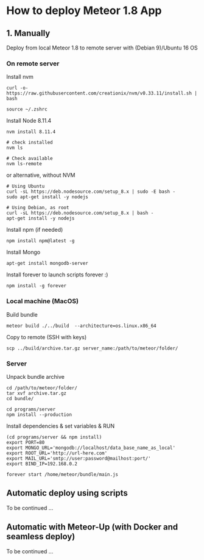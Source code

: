 # How to deploy Meteor 1.8 App

## 1. Manually

Deploy from local Meteor 1.8 to remote server with (Debian 9)/Ubuntu 16 OS
### On remote server

Install nvm
```
curl -o- https://raw.githubusercontent.com/creationix/nvm/v0.33.11/install.sh | bash
```
```
source ~/.zshrc
```
Install Node 8.11.4
```
nvm install 8.11.4

# check installed
nvm ls

# Check available
nvm ls-remote
```

or alternative, without NVM
```
# Using Ubuntu
curl -sL https://deb.nodesource.com/setup_8.x | sudo -E bash -
sudo apt-get install -y nodejs

# Using Debian, as root
curl -sL https://deb.nodesource.com/setup_8.x | bash -
apt-get install -y nodejs
```
Install npm (if needed)
```
npm install npm@latest -g
```
Install Mongo
```
apt-get install mongodb-server
```
Install forever to launch scripts forever :)
```
npm install -g forever
```
### Local machine (MacOS)
Build bundle
```
meteor build ./../build  --architecture=os.linux.x86_64
```
Copy to remote (SSH with keys)
```
scp ../build/archive.tar.gz server_name:/path/to/meteor/folder/
```
### Server
Unpack bundle archive
```
cd /path/to/meteor/folder/
tar xvf archive.tar.gz
cd bundle/

cd programs/server
npm install --production
```
Install dependencies & set variables & RUN
```
(cd programs/server && npm install)
export PORT=80
export MONGO_URL='mongodb://localhost/data_base_name_as_local'
export ROOT_URL='http://url-here.com'
export MAIL_URL='smtp://user:password@mailhost:port/'
export BIND_IP=192.168.0.2

forever start /home/meteor/bundle/main.js
```
## Automatic deploy using scripts
To be continued ...
## Automatic with Meteor-Up (with Docker and seamless deploy)
To be continued ...
